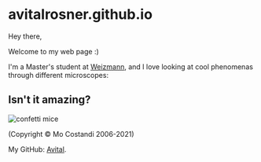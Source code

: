 # avitalrosner.github.io

Hey there,

Welcome to my web page :)

I'm a Master's student at [Weizmann](https://www.weizmann.ac.il/pages/), and I love looking at cool phenomenas through different microscopes:
## Isn't it amazing?
![confetti mice](https://neurophilosophy.files.wordpress.com/2007/10/brainbow-hippocampus.jpg)

(Copyright © Mo Costandi 2006-2021)


My GitHub: [Avital](https://github.com/Avitalrosner).<br> 



